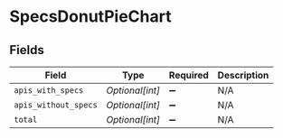 # SpecsDonutPieChart


## Fields

| Field                | Type                 | Required             | Description          |
| -------------------- | -------------------- | -------------------- | -------------------- |
| `apis_with_specs`    | *Optional[int]*      | :heavy_minus_sign:   | N/A                  |
| `apis_without_specs` | *Optional[int]*      | :heavy_minus_sign:   | N/A                  |
| `total`              | *Optional[int]*      | :heavy_minus_sign:   | N/A                  |